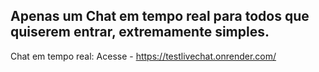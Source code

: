 Apenas um Chat em tempo real para todos que quiserem entrar, extremamente simples.
---

Chat em tempo real: Acesse - https://testlivechat.onrender.com/
